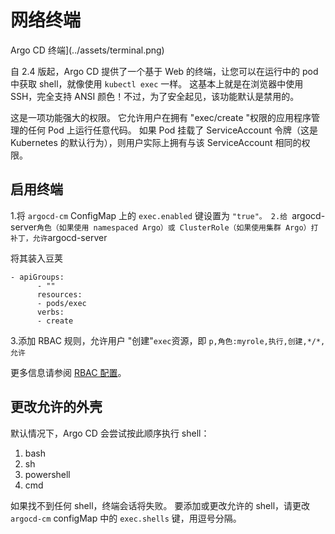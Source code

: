 <!-- TRANSLATED by md-translate -->
# 网络终端

Argo CD 终端](../assets/terminal.png)

自 2.4 版起，Argo CD 提供了一个基于 Web 的终端，让您可以在运行中的 pod 中获取 shell，就像使用 `kubectl exec` 一样。 这基本上就是在浏览器中使用 SSH，完全支持 ANSI 颜色！不过，为了安全起见，该功能默认是禁用的。

这是一项功能强大的权限。 它允许用户在拥有 "exec/create "权限的应用程序管理的任何 Pod 上运行任意代码。 如果 Pod 挂载了 ServiceAccount 令牌（这是 Kubernetes 的默认行为），则用户实际上拥有与该 ServiceAccount 相同的权限。

## 启用终端

<!-- Use indented code blocks for the numbered list to prevent breaking the numbering. See #11590 -->

1.将 `argocd-cm` ConfigMap 上的 `exec.enabled` 键设置为 `"true"。
2.给 `argocd-server` 角色（如果使用 namespaced Argo）或 ClusterRole（如果使用集群 Argo）打补丁，允许 `argocd-server

将其装入豆荚

```
- apiGroups:
      - ""
      resources:
      - pods/exec
      verbs:
      - create
```

3.添加 RBAC 规则，允许用户 "创建"`exec`资源，即
    ```
    p,角色:myrole,执行,创建,*/*,允许
    ```

更多信息请参阅 [RBAC 配置](rbac.md#exec-resource)。

## 更改允许的外壳

默认情况下，Argo CD 会尝试按此顺序执行 shell：

1. bash
2. sh
3. powershell
4. cmd

如果找不到任何 shell，终端会话将失败。 要添加或更改允许的 shell，请更改 `argocd-cm` configMap 中的 `exec.shells` 键，用逗号分隔。